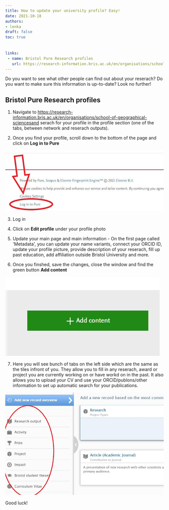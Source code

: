 ```yaml
---
title: How to update your university profile? Easy!
date: 2021-10-18
authors:
- lenka
draft: false
toc: true


links:
 - name: Bristol Pure Research profiles
   url: https://research-information.bris.ac.uk/en/organisations/school-of-geographical-sciences
---
```


Do you want to see what other people can find out about your reserach? Do you want to make sure this information is up-to-date? Look no further!

<!--more-->
## Bristol Pure Research profiles

1. Navigate to https://research-information.bris.ac.uk/en/organisations/school-of-geographical-sciencesand serach for your profile in the profile section (one of the tabs, between network and reserach outputs).

2. Once you find your profile, scroll down to the bottom of the page and click on **Log in to Pure**

![jpg](./images/RP2.jpg)

3. Log in

4. Click on **Edit profile** under your profile photo

5. Update your main page and main information - On the first page called 'Metadata', you can update your name variants, connect your ORCID ID, update your profile picture, provide description of your reserach, fill up past education, add affiliation outside Bristol University and more. 

6. Once you finshed, save the changes, close the window and find the green button **Add content**

![jpg](./images/RP1.jpg)

7. Here you will see bunch of tabs on the left side which are the same as the tiles infront of you. They allow you to fill in any reserach, award or project you are currently working on or have workd on in the past. It also allows you to upload your CV and use your ORCID/publons/other information to set up automatic search for your publications. 

![jpg](./images/RP3.jpg)

Good luck!